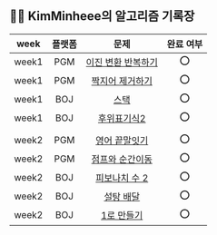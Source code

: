## 🤸🏻 KimMinheee의 알고리즘 기록장

| week  | 플랫폼 |                                      문제                                       | 완료 여부 |
|:-----:|:---:|:-----------------------------------------------------------------------------:|:-----:|
| week1 | PGM | [이진 변환 반복하기](https://school.programmers.co.kr/learn/courses/30/lessons/70129) |  ⭕️   |
| week1 | PGM |  [짝지어 제거하기](https://school.programmers.co.kr/learn/courses/30/lessons/12973)  |  ⭕️   |
| week1 | BOJ |                  [스택](https://www.acmicpc.net/problem/10828)                  |  ⭕️   |
| week1 | BOJ |                [후위표기식2](https://www.acmicpc.net/problem/1935)                 |  ⭕️   |
| | | | |
| week2 | PGM |  [영어 끝말잇기](https://school.programmers.co.kr/learn/courses/30/lessons/12981)   |  ⭕️   |
| week2 | PGM |  [점프와 순간이동](https://school.programmers.co.kr/learn/courses/30/lessons/12980)  |  ⭕️   |
| week2 | BOJ |               [피보나치 수 2](https://www.acmicpc.net/problem/2748)                |  ⭕️  |
| week2 | BOJ |                 [설탕 배달](https://www.acmicpc.net/problem/2839)                 |  ⭕️   |
| week2 | BOJ |                [1로 만들기](https://www.acmicpc.net/problem/1463)                 |  ⭕️   |
